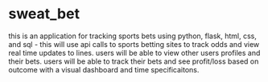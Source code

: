 # sweat_bet 

this is an application for tracking sports bets using python, flask, html, css, and sql - this will use api calls to sports betting sites to track odds and view real time updates to lines. 
users will be able to view other users profiles and their bets. 
users will be able to track their bets and see profit/loss based on outcome with a visual dashboard and time specificaitons. 
